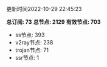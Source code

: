 更新时间2022-10-29 22:45:23

**总订阅: 73**
**总节点: 2129**
**有效节点: 703**
- ss节点: 393
- v2ray节点: 238
- trojan节点: 71
- ssr节点: 1
